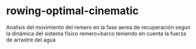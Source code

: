 # rowing-optimal-cinematic
Analisis del movimiento del remero en la fase aerea de recuperación segun la dinámica del sistema fisico remero+barco teniendo en cuenta la fuerza de arrastre del agua
